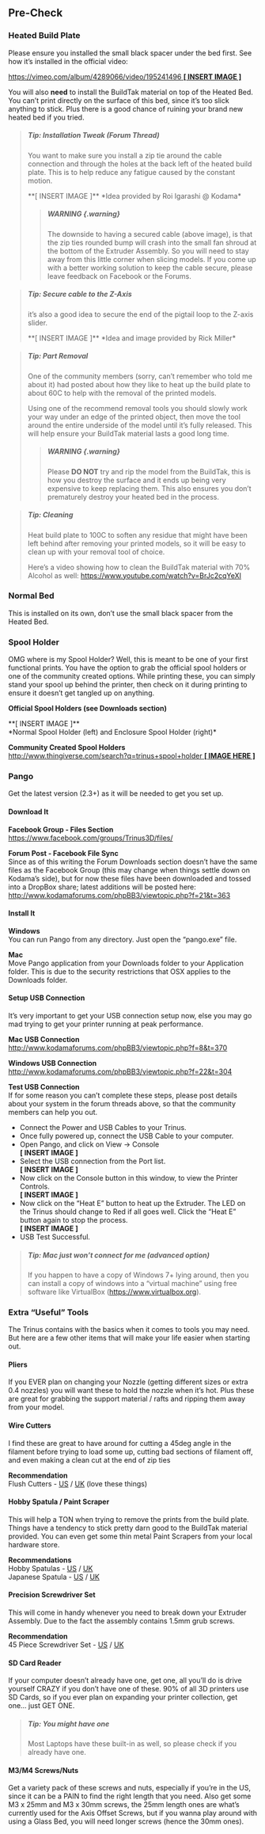 
## Pre-Check

### Heated Build Plate

Please ensure you installed the small black spacer under the bed first. See how it’s installed in the official video:

[https://vimeo.com/album/4289066/video/195241496 <span>**[ INSERT IMAGE ]**</span>
](https://vimeo.com/album/4289066/video/195241496) 


You will also **need** to install the BuildTak material on top of the Heated Bed. You can’t print directly on the surface of this bed, since it’s too slick anything to stick. Plus there is a good chance of ruining your brand new heated bed if you tried.

> ##### Tip: Installation Tweak (Forum Thread)
> You want to make sure you install a zip tie around the cable connection and through the holes at the back left of the heated build plate. This is to help reduce any fatigue caused by the constant motion.
> 
>  <div>**[ INSERT IMAGE ]** *Idea provided by Roi Igarashi @ Kodama*</div>
> 
>> ##### WARNING {.warning}
>> The downside to having a secured cable (above image), is that the zip ties rounded bump will crash into the small fan shroud at the bottom of the Extruder Assembly. So you will need to stay away from this little corner when slicing models. If you come up with a better working solution to keep the cable secure, please leave feedback on Facebook or the Forums.

<!-- -->

> ##### Tip: Secure cable to the Z-Axis
> it’s also a good idea to secure the end of the pigtail loop to the Z-axis slider.
> 
> <div>**[ INSERT IMAGE ]** *Idea and image provided by Rick Miller*</div>

<!-- -->

> ##### Tip: Part Removal
> One of the community members (sorry, can’t remember who told me about it) had posted about how they like to heat up the build plate to about 60C to help with the removal of the printed models. 
>
> Using one of the recommend removal tools you should slowly work your way under an edge of the printed object, then move the tool around the entire underside of the model until it’s fully released. This will help ensure your BuildTak material lasts a good long time. 
>
>> ##### WARNING {.warning}
>> Please **DO NOT** try and rip the model from the BuildTak, this is how you destroy the surface and it ends up being very expensive to keep replacing them. This also ensures you don’t prematurely destroy your heated bed in the process.

<!-- -->

> ##### Tip: Cleaning
> Heat build plate to 100C to soften any residue that might have been left behind after removing your printed models, so it will be easy to clean up with your removal tool of choice. 
>
> Here’s a video showing how to clean the BuildTak material with 70% Alcohol as well: <https://www.youtube.com/watch?v=BrJc2cqYeXI>

### Normal Bed
This is installed on its own, don’t use the small black spacer from the Heated Bed.

### Spool Holder
OMG where is my Spool Holder? Well, this is meant to be one of your first functional prints. You have the option to grab the official spool holders or one of the community created options. While printing these, you can simply stand your spool up behind the printer, then check on it during printing to ensure it doesn’t get tangled up on anything.

**Official Spool Holders (see Downloads section)**
<div>**[ INSERT IMAGE ]**</div>
*Normal Spool Holder (left) and Enclosure Spool Holder (right)*

**Community Created Spool Holders** <br/>
[http://www.thingiverse.com/search?q=trinus+spool+holder <span>**[ IMAGE HERE ]**</span>
](http://www.thingiverse.com/search?q=trinus+spool+holder)


### Pango
Get the latest version (2.3+) as it will be needed to get you set up.

#### Download It
**Facebook Group - Files Section** <br/>
<https://www.facebook.com/groups/Trinus3D/files/>

**Forum Post - Facebook File Sync** <br/>
Since as of this writing the Forum Downloads section doesn’t have the same files as the Facebook Group (this may change when things settle down on Kodama’s side), but for now these files have been downloaded and tossed into a DropBox share; latest additions will be posted here:
<http://www.kodamaforums.com/phpBB3/viewtopic.php?f=21&t=363>

#### Install It
**Windows** <br/>
You can run Pango from any directory. Just open the “pango.exe” file.

**Mac** <br/>
Move Pango application from your Downloads folder to your Application folder. This is due to the security restrictions that OSX applies to the Downloads folder.

#### Setup USB Connection
It’s very important to get your USB connection setup now, else you may go mad trying to get your printer running at peak performance.

**Mac USB Connection** <br/>
<http://www.kodamaforums.com/phpBB3/viewtopic.php?f=8&t=370>

**Windows USB Connection** <br/>
<http://www.kodamaforums.com/phpBB3/viewtopic.php?f=22&t=304>

**Test USB Connection** <br/>
If for some reason you can’t complete these steps, please post details about your system in the forum threads above, so that the community members can help you out.

* Connect the Power and USB Cables to your Trinus.
* Once fully powered up, connect the USB Cable to your computer.
* Open Pango, and click on View -> Console <div>**[ INSERT IMAGE ]**</div>
* Select the USB connection from the Port list. <div>**[ INSERT IMAGE ]**</div>
* Now click on the Console button in this window, to view the Printer Controls. <div>**[ INSERT IMAGE ]**</div>
* Now click on the “Heat E” button to heat up the Extruder. The LED on the Trinus should change to Red if all goes well. Click the “Heat E” button again to stop the process. <div>**[ INSERT IMAGE ]**</div>
* USB Test Successful.

> ##### Tip: Mac just won’t connect for me (advanced option)
> If you happen to have a copy of Windows 7+ lying around, then you can install a copy of windows into a “virtual machine” using free software like VirtualBox (<https://www.virtualbox.org>).


### Extra “Useful” Tools
The Trinus contains with the basics when it comes to tools you may need. But here are a few other items that will make your life easier when starting out.

#### Pliers
If you EVER plan on changing your Nozzle (getting different sizes or extra 0.4 nozzles) you will want these to hold the nozzle when it’s hot. Plus these are great for grabbing the support material / rafts and ripping them away from your model.

#### Wire Cutters
I find these are great to have around for cutting a 45deg angle in the filament before trying to load some up, cutting bad sections of filament off, and even making a clean cut at the end of zip ties

**Recommendation** <br/>
Flush Cutters - [US](http://amzn.to/2jVOVSx) / [UK](https://www.amazon.co.uk/dp/B0052RPBY6) (love these things)

#### Hobby Spatula / Paint Scraper
This will help a TON when trying to remove the prints from the build plate. Things have a tendency to stick pretty darn good to the BuildTak material provided. You can even get some thin metal Paint Scrapers from your local hardware store.

**Recommendations** <br/>
Hobby Spatulas - [US](http://amzn.to/2kmnePr) / [UK](https://www.amazon.co.uk/dp/B006YR55ZS/) <br/>
Japanese Spatula - [US](http://amzn.to/2jkeoEk) / [UK](https://www.amazon.co.uk/dp/B001ILG3SI/)

#### Precision Screwdriver Set
This will come in handy whenever you need to break down your Extruder Assembly. Due to the fact the assembly contains 1.5mm grub screws. 

**Recommendation** <br/>
45 Piece Screwdriver Set - [US](http://amzn.to/2kEQphG) / [UK](https://www.amazon.co.uk/dp/B01KTSU340)

#### SD Card Reader
If your computer doesn’t already have one, get one, all you’ll do is drive yourself CRAZY if you don’t have one of these. 90% of all 3D printers use SD Cards, so if you ever plan on expanding your printer collection, get one… just GET ONE.

> ##### Tip: You might have one
> Most Laptops have these built-in as well, so please check if you already have one.

#### M3/M4 Screws/Nuts
Get a variety pack of these screws and nuts, especially if you’re in the US, since it can be a PAIN to find the right length that you need. Also get some M3 x 25mm and M3 x 30mm screws, the 25mm length ones are what’s currently used for the Axis Offset Screws, but if you wanna play around with using a Glass Bed, you will need longer screws (hence the 30mm ones).
